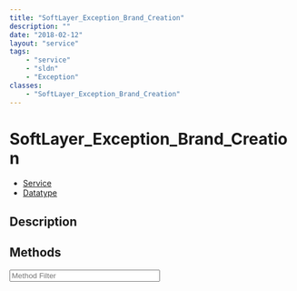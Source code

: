 ```yaml
---
title: "SoftLayer_Exception_Brand_Creation"
description: ""
date: "2018-02-12"
layout: "service"
tags:
    - "service"
    - "sldn"
    - "Exception"
classes:
    - "SoftLayer_Exception_Brand_Creation"
---
```

# SoftLayer_Exception_Brand_Creation
<div id='service-datatype'>
    <ul id='sldn-reference-tabs'>
    <li id='service'> <a href='/reference/services/SoftLayer_Exception_Brand_Creation' >Service</a></li>    <li id='datatype'> <a href='/reference/datatypes/SoftLayer_Exception_Brand_Creation' >Datatype</a></li>
    </ul>
</div>

## Description






        
<div id="properties" class="content service-content">

## Methods

<div class="view-filters">
    <div class="clearfix">
        <div class="search-input-box">
            <input placeholder="Method Filter" onkeyup="titleSearch(inputId='edit-combine', divId='method-div', elementClass='method-row')" 
                type="text" id="edit-combine" value="" size="30" maxlength="128" class="form-text">
        </div>
    </div>
</div>

<div id="method-div">
</div>

</div>

